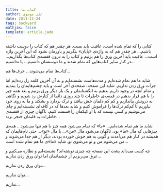 ```yaml
---
title: کتاب ما
author: علی موسوی
date: 2011-11-24
tags: backyard
mathjax: false
template: article.jade
---
```


کتابی را که تمام شده است، عاقبت باید بست. هر چقدر هم که کتاب را دوست داشته باشیم... هر چقدر هم که به واژه‌ی «پایان» بنگریم و باورمان نشود که این آخرین واژه است... عاقبت باید آخرین ورق را هم بزنیم و کتاب را به درون قفسه‌ی کتاب‌ها بگذاریم... در کنار سایر کتاب‌هایی که تمام شدند و ما دوستشان داشتیم... یا نداشتیم...

کتاب‌ها تمام می‌شوند... حرف‌ها هم...

شاید ما هم تمام شده‌ایم و مدت‌هاست نشسته‌ایم و به آن آخرین کلمه زل زده‌ایم اما جرأت ورق زدن نداریم. شاید این صفحه، صفحه‌ی آخر است و باید چشم‌هایمان را ببندیم و تمام آنچه در وجود داریم بدهیم به انگشتانمان و یک بار دیگر ورق بزنیم و بعد همه چیز را با هم قرار بدهیم در قفسه‌ی خاطرات تا چند روزی دائما از کنارش رد شویم و نگاهی به درونش بیاندازیم و کم کم دلمان خش بیافتد و ترک بردارد و بشکند و ما به روی خود نیاوریم تا کم‌کم ترک‌ها را فراموش کنیم و شاید بعدها که در کافه‌ای نشسته‌ایم و چای می‌نوشیم و کسی نیست که با او کیکمان را قسمت کنیم، ناگهان چیزی از قفسه‌ی خاطرات به قلبمان خنجر بزند...

شاید ما هم تمام شده‌ایم... «ما» که تمام می‌شود همه چیز با هم تنها می‌شود... همه‌ی چیزهایی که مال «ما» بود، ناگهان می‌شود مال «من»... یا مال «تو»... حتی نام‌هایمان که همیشه در کنار هم می‌آمدند و گویی به هم جوش خورده‌ بودند، دیگر از هم جدا می‌شوند و من می‌شوم من و تو می‌شوی تو. شاید «ما»ی ما هم تمام شده است...

چه کسی می‌داند پشت این صفحه چه چیزی نوشته‌اند؟ نشسته‌ایم و نظاره می‌کنیم و عرق می‌ریزیم از چشمانمان اما توان ورق زدن نداریم...

توان ورق زدن نداریم...

توان نداریم...

نداریم...

